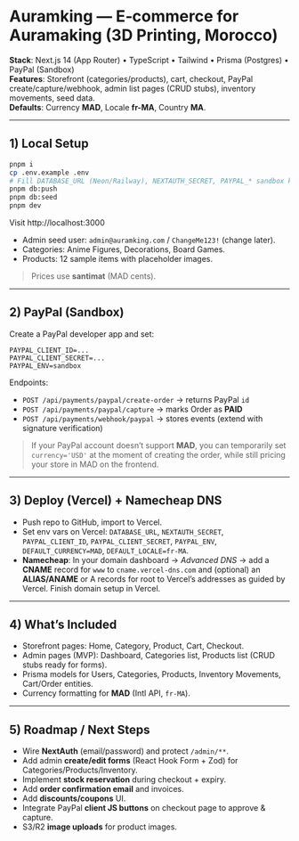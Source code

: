 # Auramking — E‑commerce for Auramaking (3D Printing, Morocco)

**Stack**: Next.js 14 (App Router) • TypeScript • Tailwind • Prisma (Postgres) • PayPal (Sandbox)  
**Features**: Storefront (categories/products), cart, checkout, PayPal create/capture/webhook, admin list pages (CRUD stubs), inventory movements, seed data.  
**Defaults**: Currency **MAD**, Locale **fr-MA**, Country **MA**.

---

## 1) Local Setup

```bash
pnpm i
cp .env.example .env
# Fill DATABASE_URL (Neon/Railway), NEXTAUTH_SECRET, PAYPAL_* sandbox keys
pnpm db:push
pnpm db:seed
pnpm dev
```

Visit http://localhost:3000

- Admin seed user: `admin@auramking.com` / `ChangeMe123!` (change later).
- Categories: Anime Figures, Decorations, Board Games.
- Products: 12 sample items with placeholder images.

> Prices use **santimat** (MAD cents).

---

## 2) PayPal (Sandbox)

Create a PayPal developer app and set:
```
PAYPAL_CLIENT_ID=...
PAYPAL_CLIENT_SECRET=...
PAYPAL_ENV=sandbox
```

Endpoints:
- `POST /api/payments/paypal/create-order` → returns PayPal `id`
- `POST /api/payments/paypal/capture` → marks Order as **PAID**
- `POST /api/payments/webhook/paypal` → stores events (extend with signature verification)

> If your PayPal account doesn’t support **MAD**, you can temporarily set `currency='USD'` at the moment of creating the order, while still pricing your store in MAD on the frontend.

---

## 3) Deploy (Vercel) + Namecheap DNS

- Push repo to GitHub, import to Vercel.
- Set env vars on Vercel: `DATABASE_URL`, `NEXTAUTH_SECRET`, `PAYPAL_CLIENT_ID`, `PAYPAL_CLIENT_SECRET`, `PAYPAL_ENV`, `DEFAULT_CURRENCY=MAD`, `DEFAULT_LOCALE=fr-MA`.
- **Namecheap**: In your domain dashboard → *Advanced DNS* → add a **CNAME** record for `www` to `cname.vercel-dns.com` and (optional) an **ALIAS/ANAME** or A records for root to Vercel’s addresses as guided by Vercel. Finish domain setup in Vercel.

---

## 4) What’s Included

- Storefront pages: Home, Category, Product, Cart, Checkout.
- Admin pages (MVP): Dashboard, Categories list, Products list (CRUD stubs ready for forms).
- Prisma models for Users, Categories, Products, Inventory Movements, Cart/Order entities.
- Currency formatting for **MAD** (Intl API, `fr-MA`).

---

## 5) Roadmap / Next Steps

- Wire **NextAuth** (email/password) and protect `/admin/**`.
- Add admin **create/edit forms** (React Hook Form + Zod) for Categories/Products/Inventory.
- Implement **stock reservation** during checkout + expiry.
- Add **order confirmation email** and invoices.
- Add **discounts/coupons** UI.
- Integrate PayPal **client JS buttons** on checkout page to approve & capture.
- S3/R2 **image uploads** for product images.
